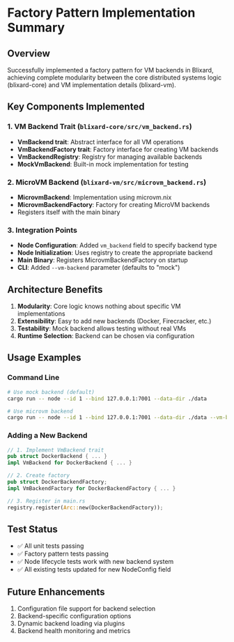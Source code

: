 # Factory Pattern Implementation Summary

## Overview
Successfully implemented a factory pattern for VM backends in Blixard, achieving complete modularity between the core distributed systems logic (blixard-core) and VM implementation details (blixard-vm).

## Key Components Implemented

### 1. VM Backend Trait (`blixard-core/src/vm_backend.rs`)
- **VmBackend trait**: Abstract interface for all VM operations
- **VmBackendFactory trait**: Factory interface for creating VM backends
- **VmBackendRegistry**: Registry for managing available backends
- **MockVmBackend**: Built-in mock implementation for testing

### 2. MicroVM Backend (`blixard-vm/src/microvm_backend.rs`)
- **MicrovmBackend**: Implementation using microvm.nix
- **MicrovmBackendFactory**: Factory for creating MicroVM backends
- Registers itself with the main binary

### 3. Integration Points
- **Node Configuration**: Added `vm_backend` field to specify backend type
- **Node Initialization**: Uses registry to create the appropriate backend
- **Main Binary**: Registers MicrovmBackendFactory on startup
- **CLI**: Added `--vm-backend` parameter (defaults to "mock")

## Architecture Benefits

1. **Modularity**: Core logic knows nothing about specific VM implementations
2. **Extensibility**: Easy to add new backends (Docker, Firecracker, etc.)
3. **Testability**: Mock backend allows testing without real VMs
4. **Runtime Selection**: Backend can be chosen via configuration

## Usage Examples

### Command Line
```bash
# Use mock backend (default)
cargo run -- node --id 1 --bind 127.0.0.1:7001 --data-dir ./data

# Use microvm backend
cargo run -- node --id 1 --bind 127.0.0.1:7001 --data-dir ./data --vm-backend microvm
```

### Adding a New Backend
```rust
// 1. Implement VmBackend trait
pub struct DockerBackend { ... }
impl VmBackend for DockerBackend { ... }

// 2. Create factory
pub struct DockerBackendFactory;
impl VmBackendFactory for DockerBackendFactory { ... }

// 3. Register in main.rs
registry.register(Arc::new(DockerBackendFactory));
```

## Test Status
- ✅ All unit tests passing
- ✅ Factory pattern tests passing
- ✅ Node lifecycle tests work with new backend system
- ✅ All existing tests updated for new NodeConfig field

## Future Enhancements
1. Configuration file support for backend selection
2. Backend-specific configuration options
3. Dynamic backend loading via plugins
4. Backend health monitoring and metrics